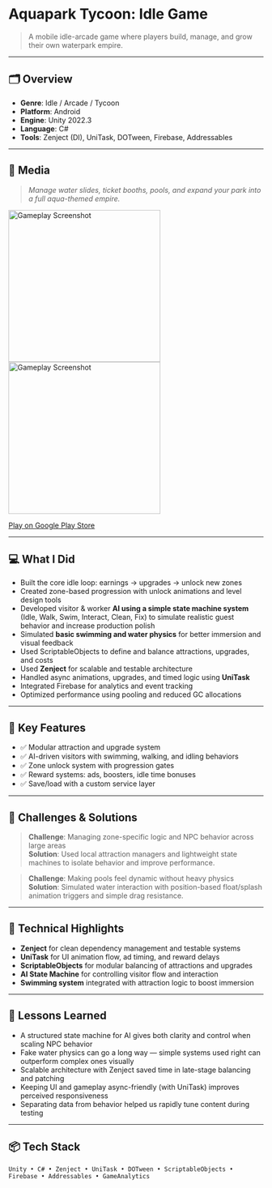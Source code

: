 # Aquapark Tycoon: Idle Game

> A mobile idle-arcade game where players build, manage, and grow their own waterpark empire.

---

## 🗂 Overview

- **Genre**: Idle / Arcade / Tycoon  
- **Platform**: Android  
- **Engine**: Unity 2022.3  
- **Language**: C#  
- **Tools**: Zenject (DI), UniTask, DOTween, Firebase, Addressables  

---

## 📸 Media

> *Manage water slides, ticket booths, pools, and expand your park into a full aqua-themed empire.*

<img src="https://play-lh.googleusercontent.com/496F_Gvcc8mlndYht_zhECvAzq6JBcXTYYW-HgCapW-Q6JywheyoowAHMZ9xj8xv2KA=w2560-h1440-rw" width="300" alt="Gameplay Screenshot">
<img src="https://play-lh.googleusercontent.com/9pTnwKEcIdiWrVYy5D8K9AM9N93c5q3jppFnj406nyDXwj5OEBEzYLv6ZxglEXk8Fa1o=w2560-h1440-rw" width="300" alt="Gameplay Screenshot">

[Play on Google Play Store](https://play.google.com/store/apps/details?id=games.rawbyte.waterparktycoon)

---

## 💻 What I Did

- Built the core idle loop: earnings → upgrades → unlock new zones  
- Created zone-based progression with unlock animations and level design tools  
- Developed visitor & worker **AI using a simple state machine system** (Idle, Walk, Swim, Interact, Clean, Fix) to simulate realistic guest behavior and increase production polish  
- Simulated **basic swimming and water physics** for better immersion and visual feedback  
- Used ScriptableObjects to define and balance attractions, upgrades, and costs  
- Used **Zenject** for scalable and testable architecture  
- Handled async animations, upgrades, and timed logic using **UniTask**  
- Integrated Firebase for analytics and event tracking  
- Optimized performance using pooling and reduced GC allocations  

---

## 🔧 Key Features

- ✅ Modular attraction and upgrade system  
- ✅ AI-driven visitors with swimming, walking, and idling behaviors  
- ✅ Zone unlock system with progression gates  
- ✅ Reward systems: ads, boosters, idle time bonuses  
- ✅ Save/load with a custom service layer  

---

## 🧪 Challenges & Solutions

> **Challenge**: Managing zone-specific logic and NPC behavior across large areas  
> **Solution**: Used local attraction managers and lightweight state machines to isolate behavior and improve performance.

> **Challenge**: Making pools feel dynamic without heavy physics  
> **Solution**: Simulated water interaction with position-based float/splash animation triggers and simple drag resistance.

---

## 🔬 Technical Highlights

- **Zenject** for clean dependency management and testable systems  
- **UniTask** for UI animation flow, ad timing, and reward delays  
- **ScriptableObjects** for modular balancing of attractions and upgrades  
- **AI State Machine** for controlling visitor flow and interaction  
- **Swimming system** integrated with attraction logic to boost immersion  

---

## 🧠 Lessons Learned

- A structured state machine for AI gives both clarity and control when scaling NPC behavior  
- Fake water physics can go a long way — simple systems used right can outperform complex ones visually  
- Scalable architecture with Zenject saved time in late-stage balancing and patching  
- Keeping UI and gameplay async-friendly (with UniTask) improves perceived responsiveness  
- Separating data from behavior helped us rapidly tune content during testing  

---

## 📦 Tech Stack

`Unity • C# • Zenject • UniTask • DOTween • ScriptableObjects • Firebase • Addressables • GameAnalytics`
